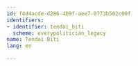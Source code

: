 ```yaml
---
id: f4d4acde-d286-4b9f-aee7-0773b502c00f
identifiers:
- identifier: tendai_biti
  scheme: everypolitician_legacy
name: Tendai Biti
lang: en

---
```

